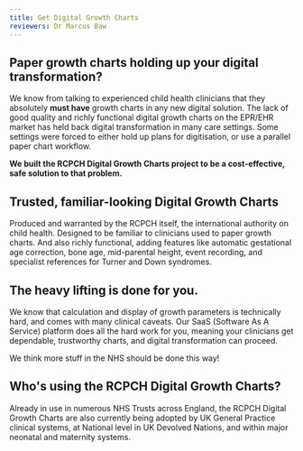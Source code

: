 ```yaml
---
title: Get Digital Growth Charts
reviewers: Dr Marcus Baw
---
```


## Paper growth charts holding up your digital transformation?

We know from talking to experienced child health clinicians that they absolutely **must have** growth charts in any new digital solution. The lack of good quality and richly functional digital growth charts on the EPR/EHR market has held back digital transformation in many care settings. Some settings were forced to either hold up plans for digitisation, or use a parallel paper chart workflow.

**We built the RCPCH Digital Growth Charts project to be a cost-effective, safe solution to that problem.**

## Trusted, familiar-looking Digital Growth Charts

Produced and warranted by the RCPCH itself, the international authority on child health. Designed to be familiar to clinicians used to paper growth charts. And also richly functional, adding features like automatic gestational age correction, bone age, mid-parental height, event recording, and specialist references for Turner and Down syndromes.

## The heavy lifting is done for you.

We know that calculation and display of growth parameters is technically hard, and comes with many clinical caveats. Our SaaS (Software As A Service) platform does all the hard work for you, meaning your clinicians get dependable, trustworthy charts, and digital transformation can proceed.

We think more stuff in the NHS should be done this way!

## Who's using the RCPCH Digital Growth Charts?

Already in use in numerous NHS Trusts across England, the RCPCH Digital Growth Charts are also currently being adopted by UK General Practice clinical systems, at National level in UK Devolved Nations, and within major neonatal and maternity systems.
